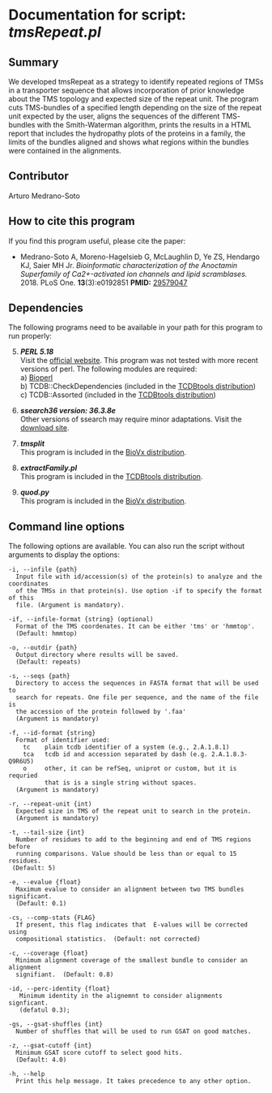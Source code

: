 # Documentation for script: _tmsRepeat.pl_

## Summary
We developed tmsRepeat as a strategy to identify repeated regions of TMSs in a 
transporter sequence that allows incorporation of prior knowledge about 
the TMS topology and expected size of the repeat unit. The program cuts TMS-bundles 
of a specified length depending on the size of the repeat unit expected by the user, 
aligns the sequences of the different TMS- bundles with the Smith-Waterman algorithm, 
prints the results in a HTML report that includes the hydropathy plots of the proteins 
in a family, the limits of the bundles aligned and shows what regions within the bundles 
were contained in the alignments.


## Contributor
Arturo Medrano-Soto


## How to cite this program
If you find this program useful, please cite the paper:  

  * Medrano-Soto A, Moreno-Hagelsieb G, McLaughlin D, Ye ZS, Hendargo KJ, Saier MH Jr. 
  _Bioinformatic characterization of the Anoctamin Superfamily of Ca2+-activated ion 
  channels and lipid scramblases._  2018. PLoS One. **13**(3):e0192851 
  **PMID:** [29579047](https://www.ncbi.nlm.nih.gov/pubmed/?term=29579047)  


## Dependencies
The following programs need to be available in your path for this 
program to run properly:

5. **_PERL 5.18_**  
Visit the [official website](https://www.perl.org/). This program 
was not tested with more recent versions of perl. The following modules are required:  
  a) [Bioperl](https://bioperl.org/)  
  b) TCDB::CheckDependencies (included in the [TCDBtools distribution](https://github.com/SaierLaboratory/TCDBtools))  
  c) TCDB::Assorted (included in the [TCDBtools distribution](https://github.com/SaierLaboratory/TCDBtools))  
  
1. **_ssearch36 version: 36.3.8e_**  
Other versions of ssearch may require minor adaptations. Visit the
[download site](https://fasta.bioch.virginia.edu/fasta_www2/fasta_down.shtml). 

2. **_tmsplit_**  
This program is included in the [BioVx distribution](https://github.com/SaierLaboratory/BioVx).

3. **_extractFamily.pl_**  
This program is included in the [TCDBtools distribution](https://github.com/SaierLaboratory/TCDBtools). 

4. **_quod.py_**  
This program is included in the [BioVx distribution](https://github.com/SaierLaboratory/BioVx).



## Command line options
The following options are available. You can also run the 
script without arguments to display the options:

    -i, --infile {path}
      Input file with id/accession(s) of the protein(s) to analyze and the coordinates
      of the TMSs in that protein(s). Use option -if to specify the format of this
      file. (Argument is mandatory).
      
    -if, --infile-format {string} (optional)
      Format of the TMS coordenates. It can be either 'tms' or 'hmmtop'.
      (Default: hmmtop)

    -o, --outdir {path}
      Output directory where results will be saved.
      (Default: repeats)
      
    -s, --seqs {path}
      Directory to access the sequences in FASTA format that will be used to 
      search for repeats. One file per sequence, and the name of the file is
      the accession of the protein followed by '.faa'
      (Argument is mandatory)

    -f, --id-format {string}
      Format of identifier used:
        tc    plain tcdb identifier of a system (e.g., 2.A.1.8.1)
        tca   tcdb id and accession separated by dash (e.g. 2.A.1.8.3-Q9R6U5)
        o     other, it can be refSeq, uniprot or custom, but it is requried
              that is is a single string without spaces.
      (Argument is mandatory)

    -r, --repeat-unit {int)
      Expected size in TMS of the repeat unit to search in the protein.
      (Argument is mandatory)

    -t, --tail-size {int}
      Number of residues to add to the beginning and end of TMS regions before
      running comparisons. Value should be less than or equal to 15 residues.
     (Default: 5)

    -e, --evalue {float}
      Maximum evalue to consider an alignment between two TMS bundles significant.
      (Default: 0.1)

    -cs, --comp-stats {FLAG}
      If present, this flag indicates that  E-values will be corrected using
      compositional statistics.  (Default: not corrected)

    -c, --coverage {float}
      Minimum alignment coverage of the smallest bundle to consider an alignment
      signifiant.  (Default: 0.8)

    -id, --perc-identity {float}
       Minimum identity in the alignemnt to consider alignments signficant.
       (defatul 0.3);

    -gs, --gsat-shuffles {int}
      Number of shuffles that will be used to run GSAT on good matches.
       
    -z, --gsat-cutoff {int}
      Minimum GSAT score cutoff to select good hits. 
      (Default: 4.0)

    -h, --help
      Print this help message. It takes precedence to any other option.       
